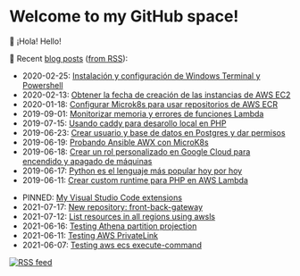 # Welcome to my GitHub space!

👋 ¡Hola! Hello!

:memo: Recent [blog posts](https://blog.okelet.com) ([from RSS](https://blog.okelet.com/index.xml)):

<!-- BLOG-POST-LIST:START -->
* 2020-02-25: [Instalación y configuración de Windows Terminal y Powershell](https://blog.okelet.com/post/2020/02/instalacion-y-configuracion-de-windows-terminal-y-powershell/)
* 2020-02-13: [Obtener la fecha de creación de las instancias de AWS EC2](https://blog.okelet.com/post/2020/02/obtener-la-fecha-de-creacion-de-las-instancias-de-aws-ec2/)
* 2020-01-18: [Configurar Microk8s para usar repositorios de AWS ECR](https://blog.okelet.com/post/2020/01/configurar-microk8s-para-usar-repositorios-de-aws-ecr/)
* 2019-09-01: [Monitorizar memoria y errores de funciones Lambda](https://blog.okelet.com/post/2019/09/monitorizar-memoria-y-errores-de-funciones-lambda/)
* 2019-07-15: [Usando caddy para desarollo local en PHP](https://blog.okelet.com/post/2019/07/usando-caddy-para-desarollo-local-en-php/)
* 2019-06-23: [Crear usuario y base de datos en Postgres y dar permisos](https://blog.okelet.com/post/2019/06/crear-usuario-y-base-de-datos-en-postgres-y-dar-permisos/)
* 2019-06-19: [Probando Ansible AWX con MicroK8s](https://blog.okelet.com/post/2019/06/probando-ansible-awx-con-microk8s/)
* 2019-06-18: [Crear un rol personalizado en Google Cloud para encendido y apagado de máquinas](https://blog.okelet.com/post/2019/06/crear-un-rol-personalizado-en-google-cloud-para-encendido-y-apagado-de-maquinas/)
* 2019-06-17: [Python es el lenguaje más popular hoy por hoy](https://blog.okelet.com/post/2019/06/python-es-el-lenguaje-mas-popular-hoy-por-hoy/)
* 2019-06-11: [Crear custom runtime para PHP en AWS Lambda](https://blog.okelet.com/post/2019/06/crear-custom-runtime-para-php-en-aws-lambda/)
<!-- BLOG-POST-LIST:END -->

* PINNED: [My Visual Studio Code extensions](https://gist.github.com/okelet/51b1964f47c2fbeede9753f57b99fb44)
* 2021-07-17: [New repository: front-back-gateway](https://gist.github.com/okelet/af4ee891225a9c042a2e4ccbc668862d)
* 2021-07-12: [List resources in all regions using awsls](https://gist.github.com/okelet/125f74edc77305f661a2509b3854368e)
* 2021-06-16: [Testing Athena partition projection](https://gist.github.com/okelet/ba9a5b98233362a96f22c33c465289dd)
* 2021-06-11: [Testing AWS PrivateLink](https://gist.github.com/okelet/f4bf0643c166d8c7033037daffb51972)
* 2021-06-07: [Testing aws ecs execute-command](https://gist.github.com/okelet/2b3364fa18ce74f39b43b6ce8f31cccc)

[![RSS feed](https://img.shields.io/badge/rss-subscribe_to_my_gist_feed-green)](https://gist.github.com/okelet.atom)
